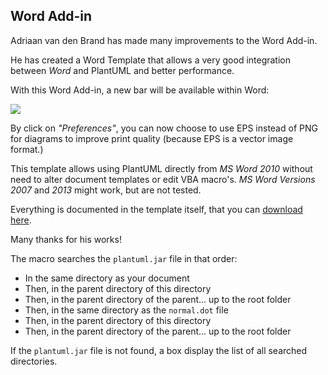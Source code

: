 ## Word Add-in
Adriaan van den Brand has made many improvements to the Word Add-in.

He has created a Word Template that allows a very good integration between *Word* and PlantUML and better performance.

With this Word Add-in, a new bar will be available within Word:

![](word_bar1.png)

By click on *"Preferences"*, you can now choose to use EPS instead of PNG for diagrams to improve print quality
(because EPS is a vector image format.)

This template allows using PlantUML directly from *MS Word 2010* without need to alter document templates
or edit VBA macro's. *MS Word Versions 2007* and *2013* might work, but are not tested.

Everything is documented in the template itself, that you can
[download here](https://github.com/plantuml/word-template).

Many thanks for his works!

The macro searches the ``plantuml.jar`` file in that order:

* In the same directory as your document
* Then, in the parent directory of this directory
* Then, in the parent directory of the parent... up to the root folder
* Then, in the same directory as the ``normal.dot`` file
* Then, in the parent directory of this directory
* Then, in the parent directory of the parent... up to the root folder

If the ``plantuml.jar`` file is not found, a box display the list of all searched directories.




